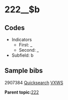 # 222\_\_$b

## Codes

-   Indicators
    -   First: \_
    -   Second: \_
-   Subfield: b

## Sample bibs

2907384 [Quicksearch](https://search.library.yale.edu/catalog/2907384) [VXWS](http://prodorbis.library.yale.edu:7014/vxws/GetHoldingsService?bibId=2907384)

**Parent topic:**[222](../../tags/222/222.md)

